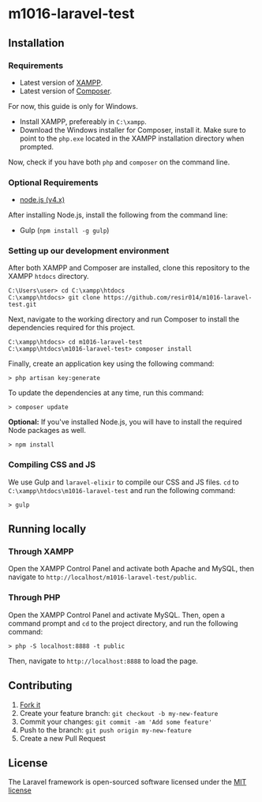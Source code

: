 # m1016-laravel-test

## Installation

### Requirements

* Latest version of [XAMPP](https://www.apachefriends.org/).
* Latest version of [Composer](https://getcomposer.org/).

For now, this guide is only for Windows.

* Install XAMPP, prefereably in `C:\xampp`.
* Download the Windows installer for Composer, install it. Make sure to point to the `php.exe` located in the XAMPP installation directory when prompted.

Now, check if you have both `php` and `composer` on the command line.

### Optional Requirements

* [node.js (v4.x)](https://nodejs.org/)

After installing Node.js, install the following from the command line:

* Gulp (`npm install -g gulp`)

### Setting up our development environment

After both XAMPP and Composer are installed, clone this repository to the XAMPP `htdocs` directory.

```
C:\Users\user> cd C:\xampp\htdocs
C:\xampp\htdocs> git clone https://github.com/resir014/m1016-laravel-test.git
```

Next, navigate to the working directory and run Composer to install the dependencies required for this project.

```
C:\xampp\htdocs> cd m1016-laravel-test
C:\xampp\htdocs\m1016-laravel-test> composer install
```

Finally, create an application key using the following command:

```
> php artisan key:generate
```

To update the dependencies at any time, run this command:

```
> composer update
```

**Optional:** If you've installed Node.js, you will have to install the required Node packages as well.

```
> npm install
```

### Compiling CSS and JS

We use Gulp and `laravel-elixir` to compile our CSS and JS files. `cd` to `C:\xampp\htdocs\m1016-laravel-test` and run the following command:

```
> gulp
```

## Running locally

### Through XAMPP

Open the XAMPP Control Panel and activate both Apache and MySQL, then navigate to `http://localhost/m1016-laravel-test/public`.

### Through PHP

Open the XAMPP Control Panel and activate MySQL. Then, open a command prompt and `cd` to the project directory, and run the following command:

```
> php -S localhost:8888 -t public
```

Then, navigate to `http://localhost:8888` to load the page.

## Contributing

1. [Fork it](https://github.com/resir014/m1016-laravel-test/fork)
2. Create your feature branch: `git checkout -b my-new-feature`
3. Commit your changes: `git commit -am 'Add some feature'`
4. Push to the branch: `git push origin my-new-feature`
5. Create a new Pull Request

## License

The Laravel framework is open-sourced software licensed under the [MIT license](http://opensource.org/licenses/MIT)
